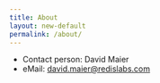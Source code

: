 ```yaml
---
title: About
layout: new-default
permalink: /about/
---
```


* Contact person: David Maier
* eMail: david.maier@redislabs.com
